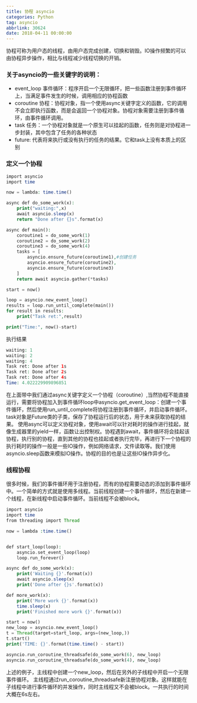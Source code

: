 ```yaml
---
title: 协程 asyncio
categories: Python
tag: asyncio
abbrlink: 30624
date: 2018-04-11 00:00:00
---
```

协程可称为用户态的线程，由用户态完成创建，切换和销毁。IO操作频繁的可以由协程异步操作，相比与线程减少线程切换的开销。

### 关于asyncio的一些关键字的说明：
* event_loop 事件循环：程序开启一个无限循环，把一些函数注册到事件循环上，当满足事件发生的时候，调用相应的协程函数
* coroutine 协程：协程对象，指一个使用async关键字定义的函数，它的调用不会立即执行函数，而是会返回一个协程对象。协程对象需要注册到事件循环，由事件循环调用。
* task 任务：一个协程对象就是一个原生可以挂起的函数，任务则是对协程进一步封装，其中包含了任务的各种状态
* future: 代表将来执行或没有执行的任务的结果。它和task上没有本质上的区别

### 定义一个协程

``` php
import asyncio
import time

now = lambda: time.time()

async def do_some_work(x):
    print("waiting:",x)
    await asyncio.sleep(x)
    return "Done after {}s".format(x)

async def main():
    coroutine1 = do_some_work(1)
    coroutine2 = do_some_work(2)
    coroutine3 = do_some_work(4)
    tasks = [
        asyncio.ensure_future(coroutine1),#创建任务
        asyncio.ensure_future(coroutine2),
        asyncio.ensure_future(coroutine3)
    ]
    return await asyncio.gather(*tasks)

start = now()

loop = asyncio.new_event_loop()
results = loop.run_until_complete(main())
for result in results:
    print("Task ret:",result)

print("Time:", now()-start)
```
执行结果
``` php
waiting: 1
waiting: 2
waiting: 4
Task ret: Done after 1s
Task ret: Done after 2s
Task ret: Done after 4s
Time: 4.022229909896851
```

在上面带中我们通过async关键字定义一个协程（coroutine）,当然协程不能直接运行，需要将协程加入到事件循环loop中asyncio.get_event_loop：创建一个事件循环，然后使用run_until_complete将协程注册到事件循环，并启动事件循环。task对象是Future类的子类，保存了协程运行后的状态，用于未来获取协程的结果。
使用async可以定义协程对象，使用await可以针对耗时的操作进行挂起，就像生成器里的yield一样，函数让出控制权。协程遇到await，事件循环将会挂起该协程，执行别的协程，直到其他的协程也挂起或者执行完毕，再进行下一个协程的执行耗时的操作一般是一些IO操作，例如网络请求，文件读取等。我们使用asyncio.sleep函数来模拟IO操作。协程的目的也是让这些IO操作异步化。

### 线程协程

很多时候，我们的事件循环用于注册协程，而有的协程需要动态的添加到事件循环中。一个简单的方式就是使用多线程。当前线程创建一个事件循环，然后在新建一个线程，在新线程中启动事件循环。当前线程不会被block。

``` php
import asyncio
import time
from threading import Thread

now = lambda :time.time()


def start_loop(loop):
    asyncio.set_event_loop(loop)
    loop.run_forever()

async def do_some_work(x):
    print('Waiting {}'.format(x))
    await asyncio.sleep(x)
    print('Done after {}s'.format(x))

def more_work(x):
    print('More work {}'.format(x))
    time.sleep(x)
    print('Finished more work {}'.format(x))

start = now()
new_loop = asyncio.new_event_loop()
t = Thread(target=start_loop, args=(new_loop,))
t.start()
print('TIME: {}'.format(time.time() - start))

asyncio.run_coroutine_threadsafe(do_some_work(6), new_loop)
asyncio.run_coroutine_threadsafe(do_some_work(4), new_loop)
```

上述的例子，主线程中创建一个new_loop，然后在另外的子线程中开启一个无限事件循环。 主线程通过run_coroutine_threadsafe新注册协程对象。这样就能在子线程中进行事件循环的并发操作，同时主线程又不会被block。一共执行的时间大概在6s左右。